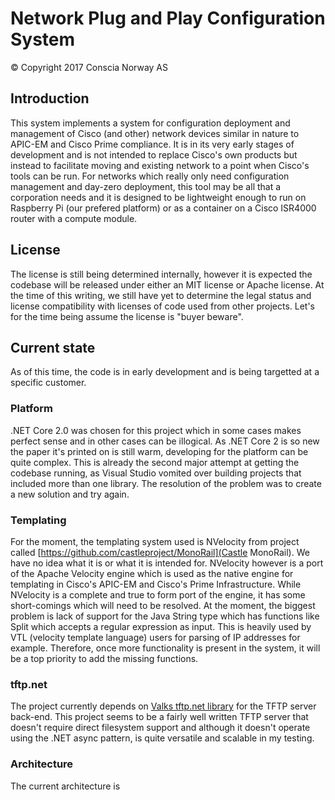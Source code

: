 # Network Plug and Play Configuration System
&copy; Copyright 2017 Conscia Norway AS
## Introduction
This system implements a system for configuration deployment and management of Cisco (and other) network devices 
similar in nature to APIC-EM and Cisco Prime compliance. It is in its very early stages of development and is not 
intended to replace Cisco's own products but instead to facilitate moving and existing network to a point when 
Cisco's tools can be run. For networks which really only need configuration management and day-zero deployment,
this tool may be all that a corporation needs and it is designed to be lightweight enough to run on Raspberry Pi 
(our prefered platform) or as a container on a Cisco ISR4000 router with a compute module.

## License
The license is still being determined internally, however it is expected the codebase will be released under either
an MIT license or Apache license. At the time of this writing, we still have yet to determine the legal status and
license compatibility with licenses of code used from other projects. Let's for the time being assume the license 
is "buyer beware".

## Current state
As of this time, the code is in early development and is being targetted at a specific customer.

### Platform
.NET Core 2.0 was chosen for this project which in some cases makes perfect sense and in other cases can be illogical.
As .NET Core 2 is so new the paper it's printed on is still warm, developing for the platform can be quite complex.
This is already the second major attempt at getting the codebase running, as Visual Studio vomited over building projects
that included more than one library. The resolution of the problem was to create a new solution and try again.

### Templating
For the moment, the templating system used is NVelocity from project called 
[https://github.com/castleproject/MonoRail](Castle MonoRail). We have no idea what it is or what it is intended for. 
NVelocity however is a port of the Apache Velocity engine which is used as the native engine for templating in Cisco's
APIC-EM and Cisco's Prime Infrastructure. While NVelocity is a complete and true to form port of the engine, it has some
short-comings which will need to be resolved. At the moment, the biggest problem is lack of support for the Java String type
which has functions like Split which accepts a regular expression as input. This is heavily used by VTL (velocity template 
language) users for parsing of IP addresses for example. Therefore, once more functionality is present in the system, it
will be a top priority to add the missing functions.

### tftp.net
The project currently depends on [Valks tftp.net library](https://github.com/Valks/tftp.net) for the TFTP server back-end. 
This project seems to be a fairly well written TFTP server that doesn't require direct filesystem support and although it 
doesn't operate using the .NET async pattern, is quite versatile and scalable in my testing.

### Architecture
The current architecture is
